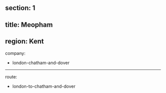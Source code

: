 section: 1
----
title: Meopham
----
region: Kent
----
company:
- london-chatham-and-dover
----
route:
- london-to-chatham-and-dover
